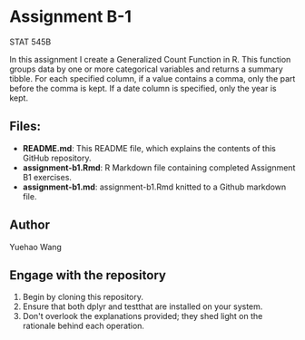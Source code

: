 
# Assignment B-1
STAT 545B

In this assignment I create a Generalized Count Function in R.
This function groups data by one or more categorical variables and returns a summary tibble.
For each specified column, if a value contains a comma, only the part before the comma is kept.
If a date column is specified, only the year is kept.

## Files:
- **README.md**: This README file, which explains the contents of this GitHub repository.
- **assignment-b1.Rmd**: R Markdown file containing completed Assignment B1 exercises.
- **assignment-b1.md**: assignment-b1.Rmd knitted to a Github markdown file.

## Author
Yuehao Wang

## Engage with the repository

1. Begin by cloning this repository.
2. Ensure that both dplyr and testthat are installed on your system.
3. Don't overlook the explanations provided; they shed light on the rationale behind each operation.